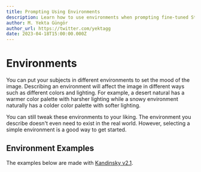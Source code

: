 ```yaml
---
title: Prompting Using Environments
description: Learn how to use environments when prompting fine-tuned Stable Diffusion models and Kandinsky on Stablecog.
author: M. Yekta Güngör
author_url: https://twitter.com/yektagg
date: 2023-04-18T15:00:00.000Z
---
```


<script>
  import Cards from '$components/docs/Cards.svelte';
  import Card from '$components/docs/Card.svelte';
</script>

# Environments

You can put your subjects in different environments to set the mood of the image. Describing an environment will affect the image in different ways such as different colors and lighting. For example, a desert natural has a warmer color palette with harsher lighting while a snowy environment naturally has a colder color palette with softer lighting.

You can still tweak these environments to your liking. The environment you describe doesn't even need to exist in the real world. However, selecting a simple environment is a good way to get started.

## Environment Examples

The examples below are made with [Kandinsky v2.1](/guide/models/kandinsky).

<Cards>
  <Card title="Jungle" src="https://ba.stablecog.com/guide/prompting/environments_jungle.jpg" width="1024" height="1024"/>
  <Card title="City" src="https://ba.stablecog.com/guide/prompting/environments_city.jpg" width="1024" height="1024"/>
  <Card title="Desert" src="https://ba.stablecog.com/guide/prompting/environments_desert.jpg" width="1024" height="1024"/>
  <Card title="Tundra" src="https://ba.stablecog.com/guide/prompting/environments_tundra.jpg" width="1024" height="1024"/>
  <Card title="Circus" src="https://ba.stablecog.com/guide/prompting/environments_circus.jpg" width="1024" height="1024"/>
  <Card title="Cafe" src="https://ba.stablecog.com/guide/prompting/environments_cafe.jpg" width="1024" height="1024"/>
  <Card title="Lake" src="https://ba.stablecog.com/guide/prompting/environments_lake.jpg" width="1024" height="1024"/>
  <Card title="Office" src="https://ba.stablecog.com/guide/prompting/environments_office.jpg" width="1024" height="1024"/>
  <Card title="Mountain" src="https://ba.stablecog.com/guide/prompting/environments_mountain.jpg" width="1024" height="1024"/>
</Cards>
